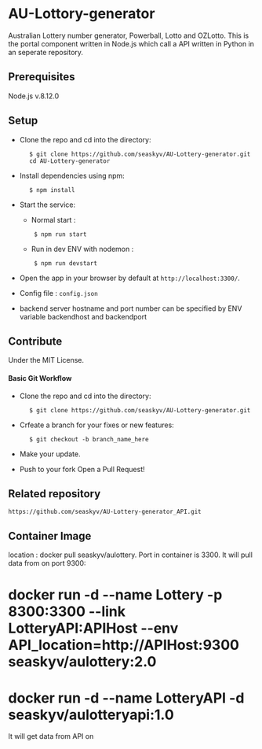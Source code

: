 # AU-Lottory-generator
Australian Lottery number generator, Powerball, Lotto and OZLotto.
This is the portal component written in Node.js which call a API written in Python in an seperate repository.

## Prerequisites
Node.js v.8.12.0

## Setup

- Clone the repo and cd into the directory:

```
      $ git clone https://github.com/seaskyv/AU-Lottery-generator.git
      cd AU-Lottery-generator
```
- Install dependencies using npm:

```
      $ npm install
```
- Start the service:
  - Normal start :
  ```
      $ npm run start
  
  ```
  - Run in dev ENV with nodemon :

  ```  
      $ npm run devstart
  ```
- Open the app in your browser by default at `http://localhost:3300/`.
- Config file : `config.json`
- backend server hostname and port number can be specified by ENV variable backendhost and backendport

## Contribute
Under the MIT License. 

#### Basic Git Workflow

- Clone the repo and cd into the directory:

```
      $ git clone https://github.com/seaskyv/AU-Lottery-generator.git
```

- Crfeate a branch for your fixes or new features:

```
      $ git checkout -b branch_name_here
```

- Make your update.

- Push to your fork Open a Pull Request!

## Related repository
```https://github.com/seaskyv/AU-Lottery-generator_API.git```

## Container Image
location : docker pull seaskyv/aulottery. 
Port in container is 3300.
It will pull data from on port 9300:
# docker run -d --name Lottery -p 8300:3300 --link LotteryAPI:APIHost --env API_location=http://APIHost:9300 seaskyv/aulottery:2.0

# docker run -d --name LotteryAPI -d seaskyv/aulotteryapi:1.0
It will get data from API on 
